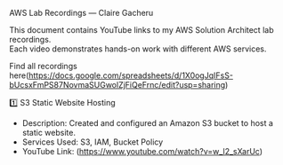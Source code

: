 AWS Lab Recordings — Claire Gacheru

This document contains YouTube links to my AWS Solution Architect lab recordings.  
Each video demonstrates hands-on work with different AWS services.


Find all recordings here(https://docs.google.com/spreadsheets/d/1X0ogJqIFsS-bUcsxFmPS87NovmaSUGwolZjFiQeFrnc/edit?usp=sharing)






1️⃣ S3 Static Website Hosting
- Description: Created and configured an Amazon S3 bucket to host a static website.
- Services Used: S3, IAM, Bucket Policy
- YouTube Link: (https://www.youtube.com/watch?v=w_l2_sXarUc)
